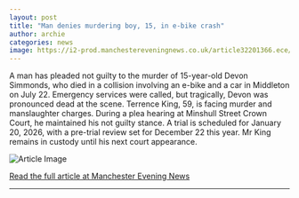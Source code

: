 ```yaml
---
layout: post
title: "Man denies murdering boy, 15, in e-bike crash"
author: archie
categories: news
image: https://i2-prod.manchestereveningnews.co.uk/article32201366.ece/ALTERNATES/s1200/0_Devon-Simmonds-Caines-death.jpg
---
```

A man has pleaded not guilty to the murder of 15-year-old Devon Simmonds, who died in a collision involving an e-bike and a car in Middleton on July 22. Emergency services were called, but tragically, Devon was pronounced dead at the scene. Terrence King, 59, is facing murder and manslaughter charges. During a plea hearing at Minshull Street Crown Court, he maintained his not guilty stance. A trial is scheduled for January 20, 2026, with a pre-trial review set for December 22 this year. Mr King remains in custody until his next court appearance.

![Article Image](https://i2-prod.manchestereveningnews.co.uk/article32201366.ece/ALTERNATES/s1200/0_Devon-Simmonds-Caines-death.jpg)

[Read the full article at Manchester Evening News](https://www.manchestereveningnews.co.uk/news/greater-manchester-news/man-denies-murdering-boy-15-32579847)

---
